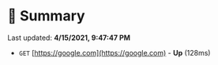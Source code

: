 # 📖 Summary
Last updated: **4/15/2021, 9:47:47 PM**

- `GET` [https://google.com](https://google.com) - **Up** (128ms)
